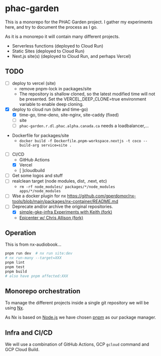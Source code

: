 # phac-garden

This is a monorepo for the PHAC Garden project.
I gather my experiments here, and try to document the process as I go.

As it is a monorepo it will contain many different projects.

- Serverless functions (deployed to Cloud Run)
- Static Sites (deployed to Cloud Run)
- Next.js site(s) (deployed to Cloud Run, and perhaps Vercel)

## TODO

- [ ] deploy to vercel (site)
  - remove pnpm-lock in packages/site
  - The repository is shallow cloned, so the latest modified time will not be presented. Set the VERCEL_DEEP_CLONE=true environment variable to enable deep cloning.
- [x] deploy to cloud run (site and time-go)
  - [x] time-go, time-deno, site-nginx, site-caddy (fixed)
  - [ ] site
  - [ ] `phac-garden.r.dl.phac.alpha.canada.ca` needs a loadbalancer,...
- Dockerfile for packages/site
  - `docker build -f Dockerfile.pnpm-workspace.nextjs -t coco --build-arg service=site .`
- [ ] CI/CD
  - GitHub Actions
  - [x] Vercel
  - [ ]cloudbuild
- [ ] Get some logos and stuff
- [ ] realclean target (node modules, dist, .next, etc)
  - `rm -rf node_modules/ packages/*/node_modules apps/*/node_modules`
- [ ] Wse a docker plugin for nx <https://github.com/gperdomor/nx-tools/blob/main/packages/nx-container/README.md>
- [ ] Deprecate and/or archive the original repositories.
  - [x] [simple-gke-infra Experiments with Keith (fork)](https://github.com/daneroo/simple-gke-infra)
  - [Epicenter w/ Chris Allison (fork)](https://github.com/daneroo/phac-epi_center)

## Operation

This is from nx-audiobook...

```bash
pnpm run dev  # nx run site:dev
# nx run-many --target=XXX
pnpm lint
pnpm test
pnpm build
# also have pnpm affected:XXX
```

## Monorepo orchestration

To manage the different projects inside a single git repository we will be using [Nx](https://nx.dev/).

As Nx is based on [Node.js](https://nodejs.org/en) we have chosen [pnpm](https://pnpm.io/) as our package manager.

## Infra and CI/CD

We will use a combination of GitHub Actions, GCP `gcloud` command and GCP Cloud Build.
